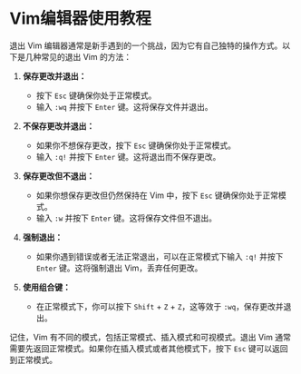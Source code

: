 # Vim编辑器使用教程

退出 Vim 编辑器通常是新手遇到的一个挑战，因为它有自己独特的操作方式。以下是几种常见的退出 Vim 的方法：

1. **保存更改并退出：**
   - 按下 `Esc` 键确保你处于正常模式。
   - 输入 `:wq` 并按下 `Enter` 键。这将保存文件并退出。

2. **不保存更改并退出：**
   - 如果你不想保存更改，按下 `Esc` 键确保你处于正常模式。
   - 输入 `:q!` 并按下 `Enter` 键。这将退出而不保存更改。

3. **保存更改但不退出：**
   - 如果你想保存更改但仍然保持在 Vim 中，按下 `Esc` 键确保你处于正常模式。
   - 输入 `:w` 并按下 `Enter` 键。这将保存文件但不退出。

4. **强制退出：**
   - 如果你遇到错误或者无法正常退出，可以在正常模式下输入 `:q!` 并按下 `Enter` 键。这将强制退出 Vim，丢弃任何更改。

5. **使用组合键：**
   - 在正常模式下，你可以按下 `Shift` + `Z` + `Z`，这等效于 `:wq`，保存更改并退出。

记住，Vim 有不同的模式，包括正常模式、插入模式和可视模式。退出 Vim 通常需要先返回正常模式。如果你在插入模式或者其他模式下，按下 `Esc` 键可以返回到正常模式。






